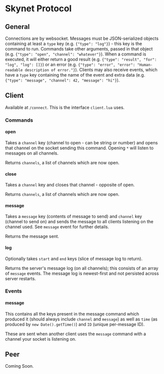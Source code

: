 # Skynet Protocol

## General

Connections are by websocket.
Messages must be JSON-serialized objects containing at least a `type` key (e.g. `{"type": "log"}`) - this key is the command to run.
Commands take other arguments, passed in that object (e.g. `{"type": "open", "channel": "whatever"}`).
When a command is executed, it will either return a good result (e.g. `{"type": "result", "for": "log", "log": []}`) or an error (e.g. `{"type": "error", "error": "Human-readable description of error."}`).
Clients may also receive events, which have a `type` key containing the name of the event and extra data (e.g. `{"type": "message", "channel": 42, "message": "hi"}`).

## Client

Available at `/connect`.
This is the interface `client.lua` uses.

### Commands

#### open

Takes a `channel` key (channel to open - can be string or number) and opens that channel on the socket sending this command. Opening `*` will listen to messages on all channels.

Returns `channels`, a list of channels which are now open.

#### close

Takes a `channel` key and closes that channel - opposite of open.

Returns `channels`, a list of channels which are now open.

#### message

Takes a `message` key (contents of message to send) and `channel` key (channel to send on) and sends the message to all clients listening on the channel used.  See `message` event for further details.

Returns the message sent.

#### log

Optionally takes `start` and `end` keys (slice of message log to return).

Returns the server's message log (on all channels); this consists of an array of `message` events.
The message log is newest-first and not persisted across server restarts.

### Events

#### message

This contains all the keys present in the message command which produced it (should always include `channel` and `message`) as well as `time` (as produced by `new Date().getTime()`) and `ID` (unique per-message ID).

These are sent when another client uses the `message` command with a channel your socket is listening on.

## Peer

Coming Soon.